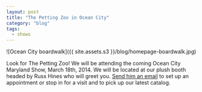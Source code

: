 ```yaml
---
layout: post
title: "The Petting Zoo in Ocean City"
category: "blog"
tags:
  - shows
---
```


![Ocean City boardwalk]({{ site.assets.s3 }}/blog/homepage-boardwalk.jpg)

Look for The Petting Zoo! We will be attending the coming Ocean City Maryland Show, March 18th, 2014. We will be located at our plush booth headed by Russ Hines who will greet you. [Send him an email](mailto:RHines@pettingzooplush.com) to set up an appointment or stop in for a visit and to pick up our latest catalog.